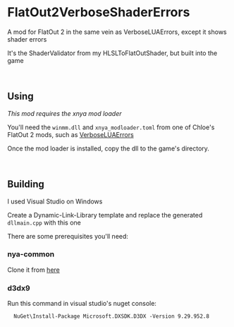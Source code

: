 # FlatOut2VerboseShaderErrors
A mod for FlatOut 2 in the same vein as VerboseLUAErrors, except it shows shader errors

It's the ShaderValidator from my HLSLToFlatOutShader, but built into the game

<br>

## Using
*This mod requires the xnya mod loader*

You'll need the ```winmm.dll``` and ```xnya_modloader.toml``` from one of Chloe's FlatOut 2 mods, such as [VerboseLUAErrors](https://github.com/gaycoderprincess/FlatOut2VerboseLUAErrors)

Once the mod loader is installed, copy the dll to the game's directory.

<br>

## Building
I used Visual Studio on Windows

Create a Dynamic-Link-Library template and replace the generated ```dllmain.cpp``` with this one

There are some prerequisites you'll need:

### nya-common

Clone it from [here](https://github.com/gaycoderprincess/nya-common)

### d3dx9

Run this command in visual studio's nuget console:

      NuGet\Install-Package Microsoft.DXSDK.D3DX -Version 9.29.952.8
